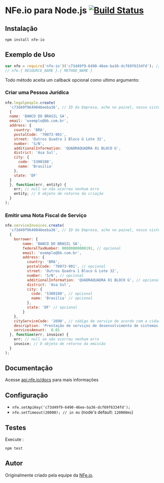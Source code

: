 # NFe.io para Node.js [![Build Status](https://travis-ci.org/nfeio/nfe-node.png?branch=master)](https://travis-ci.org/nfeio/nfe-node)

## Instalação

`npm install nfe-io`

## Exemplo de Uso
```js
var nfe = require('nfe-io')('c73d49f9-6490-46ee-ba36-dcf69f6334fd'); // Ache sua chave API no Painel
// nfe.{ RESOURCE_NAME }.{ METHOD_NAME }
```
Todo método aceita um callback opcional como ultimo argumento:

### Criar uma Pessoa Jurídica
```js
nfe.legalpeople.create(
  'c73d49f9649046eeba36', // ID da Empresa, ache no painel, nosso sistema é multi empresas :)
  {
  name: 'BANCO DO BRASIL SA',
  email: 'exemplo@bb.com.br',
  address: {
    country: 'BRA',
    postalCode: '70073-901',
    street: 'Outros Quadra 1 Bloco G Lote 32',
    number: 'S/N',
    additionalInformation: 'QUADRAQUADRA 01 BLOCO G',
    district: 'Asa Sul',
    city: {
      code: '5300108',
      name: 'Brasilia'
    },
    state: 'DF'
  }
  }, function(err, entity) {
    err; // null se não ocorreu nenhum erro
    entity; // O objeto de retorno da criação
  }
);
```

### Emitir uma Nota Fiscal de Serviço
```js
nfe.serviceInvoices.create(
  'c73d49f9649046eeba36', // ID da Empresa, ache no painel, nosso sistema é multi empresas :)
  {  
    borrower: {
        name: 'BANCO DO BRASIL SA',
        federalTaxNumber: 00000000000191, // opcional
        email: 'exemplo@bb.com.br',
        address: {
          country: 'BRA',
          postalCode: '70073-901', // opcional 
          street: 'Outros Quadra 1 Bloco G Lote 32',
          number: 'S/N', // opcional 
          additionalInformation: 'QUADRAQUADRA 01 BLOCO G', // opcional
          district: 'Asa Sul',
          city: {
            code: '5300108', // opcional
            name: 'Brasilia' // opcional 
          },
          state: 'DF' // opcional
        }
    },
    cityServiceCode: '2690', // código de serviço de acordo com a cidade
    description: 'Prestação de serviços de desenvolvimento de sistemas.',
    servicesAmount:  0.01
  }, function(err, invoice) {    
    err; // null se não ocorreu nenhum erro
    invoice; // O objeto de retorno da emissão    
  }
);
```

## Documentação
Acesse [api.nfe.io/docs](http://api.nfe.io/swagger) para mais informações

## Configuração

 * `nfe.setApiKey('c73d49f9-6490-46ee-ba36-dcf69f6334fd');`
 * `nfe.setTimeout(20000); // in ms` (node's default: `120000ms`)

## Testes
Execute :

`npm test`

## Autor

Originalmente criado pela equipe da [NFe.io](https://github.com/nfeio).
